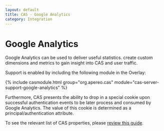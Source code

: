 ```yaml
---
layout: default
title: CAS - Google Analytics
category: Integration
---
```


# Google Analytics

Google Analytics can be used to deliver useful statistics. create custom dimensions and metrics to gain
insight into CAS and user traffic.


Support is enabled by including the following module in the Overlay:

{% include casmodule.html group="org.apereo.cas" module="cas-server-support-google-analytics" %}

Furthermore, CAS presents the ability to drop in a special cookie upon successful authentication events to be later process
and consumed by Google Analytics. The value of this cookie is determined as a principal/authentication attribute.

To see the relevant list of CAS properties, please [review this guide](../configuration/Configuration-Properties.html#google-analytics).
